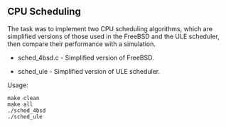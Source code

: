 ## CPU Scheduling

The task was to implement two CPU scheduling algorithms, which are simplified versions of those used in the FreeBSD and the ULE scheduler, then compare their performance with a simulation.

* sched_4bsd.c - Simplified version of FreeBSD.

* sched_ule - Simplified version of ULE scheduler.

Usage:

```
make clean
make all
./sched_4bsd
./sched_ule
```
